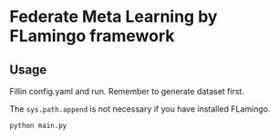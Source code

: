 # Federate Meta Learning by FLamingo framework

## Usage
Fillin config.yaml and run. Remember to generate dataset first.

The `sys.path.append` is not necessary if you have installed FLamingo.

```bash
python main.py
```